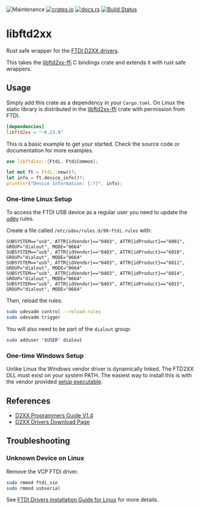 ![Maintenance](https://img.shields.io/badge/maintenance-experimental-blue.svg)
[![crates.io](https://img.shields.io/crates/v/libftd2xx.svg)](https://crates.io/crates/libftd2xx)
[![docs.rs](https://docs.rs/libftd2xx/badge.svg)](https://docs.rs/libftd2xx/)
[![Build Status](https://travis-ci.com/newAM/libftd2xx-rs.svg?branch=master)](https://travis-ci.com/newAM/libftd2xx-rs)

# libftd2xx

Rust safe wrapper for the [FTDI D2XX drivers].

This takes the [libftd2xx-ffi] C bindings crate and extends it with rust
safe wrappers.

## Usage
Simply add this crate as a dependency in your `Cargo.toml`.
On Linux the static library is distributed in the [libftd2xx-ffi] crate with
permission from FTDI.

```toml
[dependencies]
libftd2xx = "~0.23.0"
```

This is a basic example to get your started.
Check the source code or documentation for more examples.
```rust
use libftd2xx::{Ftdi, FtdiCommon};

let mut ft = Ftdi::new()?;
let info = ft.device_info()?;
println!("Device information: {:?}", info);
```

### One-time Linux Setup
To access the FTDI USB device as a regular user you need to update the
[udev] rules.

Create a file called `/etc/udev/rules.d/99-ftdi.rules` with:
```
SUBSYSTEM=="usb", ATTR{idVendor}=="0403", ATTR{idProduct}=="6001", GROUP="dialout", MODE="0664"
SUBSYSTEM=="usb", ATTR{idVendor}=="0403", ATTR{idProduct}=="6010", GROUP="dialout", MODE="0664"
SUBSYSTEM=="usb", ATTR{idVendor}=="0403", ATTR{idProduct}=="6011", GROUP="dialout", MODE="0664"
SUBSYSTEM=="usb", ATTR{idVendor}=="0403", ATTR{idProduct}=="6014", GROUP="dialout", MODE="0664"
SUBSYSTEM=="usb", ATTR{idVendor}=="0403", ATTR{idProduct}=="6015", GROUP="dialout", MODE="0664"
```

Then, reload the rules:
```bash
sudo udevadm control --reload-rules
sudo udevadm trigger
```

You will also need to be part of the `dialout` group:
```bash
sudo adduser "$USER" dialout
```

### One-time Windows Setup
Unlike Linux the Windows vendor driver is dynamically linked.
The FTD2XX DLL must exist on your system PATH.
The easiest way to install this is with the vendor provided [setup executable].

## References

* [D2XX Programmers Guide V1.4]
* [D2XX Drivers Download Page]

## Troubleshooting
### Unknown Device on Linux
Remove the VCP FTDI driver.
```bash
sudo rmmod ftdi_sio
sudo rmmod usbserial
```
See [FTDI Drivers Installation Guide for Linux] for more details.

[D2XX Drivers Download Page]: https://www.ftdichip.com/Drivers/D2XX.htm
[D2xx Programmers Guide V1.4]: https://www.ftdichip.com/Support/Documents/ProgramGuides/D2XX_Programmer's_Guide(FT_000071).pdf
[FTDI D2XX drivers]: https://www.ftdichip.com/Drivers/D2XX.htm
[FTDI Drivers Installation Guide for Linux]: http://www.ftdichip.cn/Support/Documents/AppNotes/AN_220_FTDI_Drivers_Installation_Guide_for_Linux.pdf
[libftd2xx-ffi]: https://github.com/newAM/libftd2xx-ffi-rs
[setup executable]: https://www.ftdichip.com/Drivers/CDM/CDM21228_Setup.zip
[udev]: https://en.wikipedia.org/wiki/Udev
